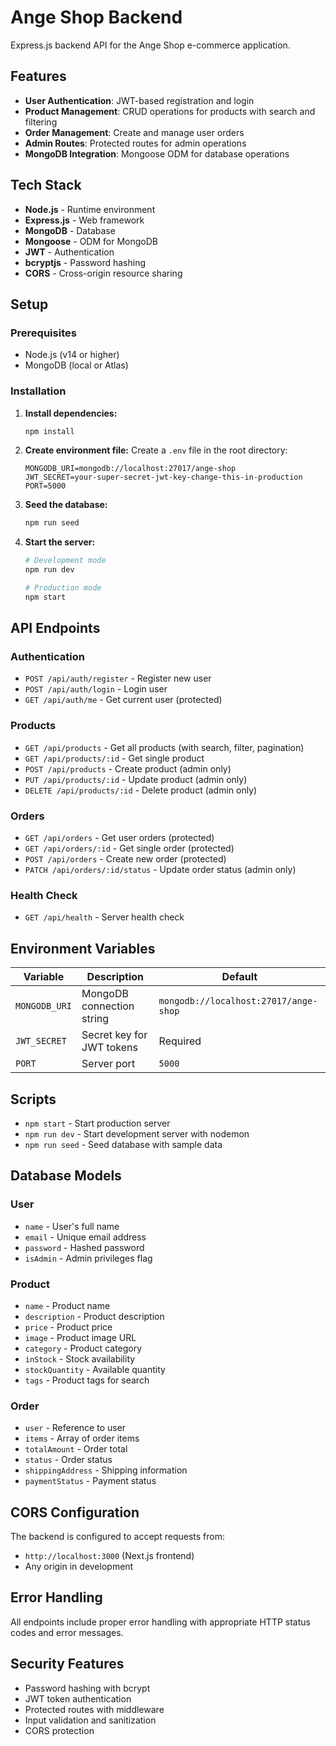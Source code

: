 # Ange Shop Backend

Express.js backend API for the Ange Shop e-commerce application.

## Features

- **User Authentication**: JWT-based registration and login
- **Product Management**: CRUD operations for products with search and filtering
- **Order Management**: Create and manage user orders
- **Admin Routes**: Protected routes for admin operations
- **MongoDB Integration**: Mongoose ODM for database operations

## Tech Stack

- **Node.js** - Runtime environment
- **Express.js** - Web framework
- **MongoDB** - Database
- **Mongoose** - ODM for MongoDB
- **JWT** - Authentication
- **bcryptjs** - Password hashing
- **CORS** - Cross-origin resource sharing

## Setup

### Prerequisites

- Node.js (v14 or higher)
- MongoDB (local or Atlas)

### Installation

1. **Install dependencies:**
   ```bash
   npm install
   ```

2. **Create environment file:**
   Create a `.env` file in the root directory:
   ```env
   MONGODB_URI=mongodb://localhost:27017/ange-shop
   JWT_SECRET=your-super-secret-jwt-key-change-this-in-production
   PORT=5000
   ```

3. **Seed the database:**
   ```bash
   npm run seed
   ```

4. **Start the server:**
   ```bash
   # Development mode
   npm run dev
   
   # Production mode
   npm start
   ```

## API Endpoints

### Authentication
- `POST /api/auth/register` - Register new user
- `POST /api/auth/login` - Login user
- `GET /api/auth/me` - Get current user (protected)

### Products
- `GET /api/products` - Get all products (with search, filter, pagination)
- `GET /api/products/:id` - Get single product
- `POST /api/products` - Create product (admin only)
- `PUT /api/products/:id` - Update product (admin only)
- `DELETE /api/products/:id` - Delete product (admin only)

### Orders
- `GET /api/orders` - Get user orders (protected)
- `GET /api/orders/:id` - Get single order (protected)
- `POST /api/orders` - Create new order (protected)
- `PATCH /api/orders/:id/status` - Update order status (admin only)

### Health Check
- `GET /api/health` - Server health check

## Environment Variables

| Variable | Description | Default |
|----------|-------------|---------|
| `MONGODB_URI` | MongoDB connection string | `mongodb://localhost:27017/ange-shop` |
| `JWT_SECRET` | Secret key for JWT tokens | Required |
| `PORT` | Server port | `5000` |

## Scripts

- `npm start` - Start production server
- `npm run dev` - Start development server with nodemon
- `npm run seed` - Seed database with sample data

## Database Models

### User
- `name` - User's full name
- `email` - Unique email address
- `password` - Hashed password
- `isAdmin` - Admin privileges flag

### Product
- `name` - Product name
- `description` - Product description
- `price` - Product price
- `image` - Product image URL
- `category` - Product category
- `inStock` - Stock availability
- `stockQuantity` - Available quantity
- `tags` - Product tags for search

### Order
- `user` - Reference to user
- `items` - Array of order items
- `totalAmount` - Order total
- `status` - Order status
- `shippingAddress` - Shipping information
- `paymentStatus` - Payment status

## CORS Configuration

The backend is configured to accept requests from:
- `http://localhost:3000` (Next.js frontend)
- Any origin in development

## Error Handling

All endpoints include proper error handling with appropriate HTTP status codes and error messages.

## Security Features

- Password hashing with bcrypt
- JWT token authentication
- Protected routes with middleware
- Input validation and sanitization
- CORS protection
